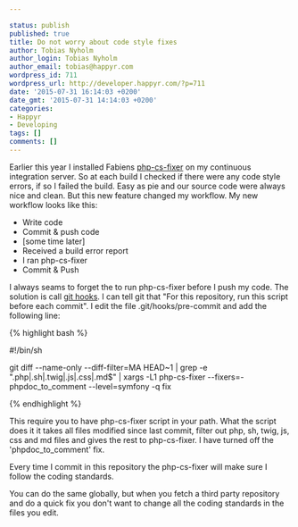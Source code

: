 ```yaml
---

status: publish
published: true
title: Do not worry about code style fixes
author: Tobias Nyholm
author_login: Tobias Nyholm
author_email: tobias@happyr.com
wordpress_id: 711
wordpress_url: http://developer.happyr.com/?p=711
date: '2015-07-31 16:14:03 +0200'
date_gmt: '2015-07-31 14:14:03 +0200'
categories:
- Happyr
- Developing
tags: []
comments: []
---
```


Earlier this year I installed Fabiens <a href="https://packagist.org/packages/fabpot/php-cs-fixer">php-cs-fixer</a> on my continuous integration server. So at each build I checked if there were any code style errors, if so I failed the build. Easy as pie and our source code were always nice and clean. But this new feature changed my workflow. My new workflow looks like this:

<ul>
<li>Write code</li>
<li>Commit &amp; push code</li>
<li>[some time later]</li>
<li>Received a build error report</li>
<li>I ran php-cs-fixer</li>
<li>Commit &amp; Push</li>
</ul>

I always seams to forget the to run php-cs-fixer before I push my code. The solution is call <a href="https://git-scm.com/book/it/v2/Customizing-Git-Git-Hooks">git hooks</a>. I can tell git that "For this repository, run this script before each commit". I edit the file .git/hooks/pre-commit and add the following line:


{% highlight bash %}


#!/bin/sh


git diff --name-only --diff-filter=MA HEAD~1 | grep -e &quot;\.php\|\.sh\|\.twig\|\.js\|\.css\|\.md$&quot; | xargs -L1 php-cs-fixer --fixers=-phpdoc_to_comment --level=symfony -q fix


{% endhighlight %}


This require you to have php-cs-fixer script in your path. What the script does it it takes all files modified since last commit, filter out php, sh, twig, js, css and md files and gives the rest to php-cs-fixer. I have turned off the 'phpdoc_to_comment' fix.


Every time I commit in this repository the php-cs-fixer will make sure I follow the coding standards.


You can do the same globally, but when you fetch a third party repository and do a quick fix you don't want to change all the coding standards in the files you edit.

